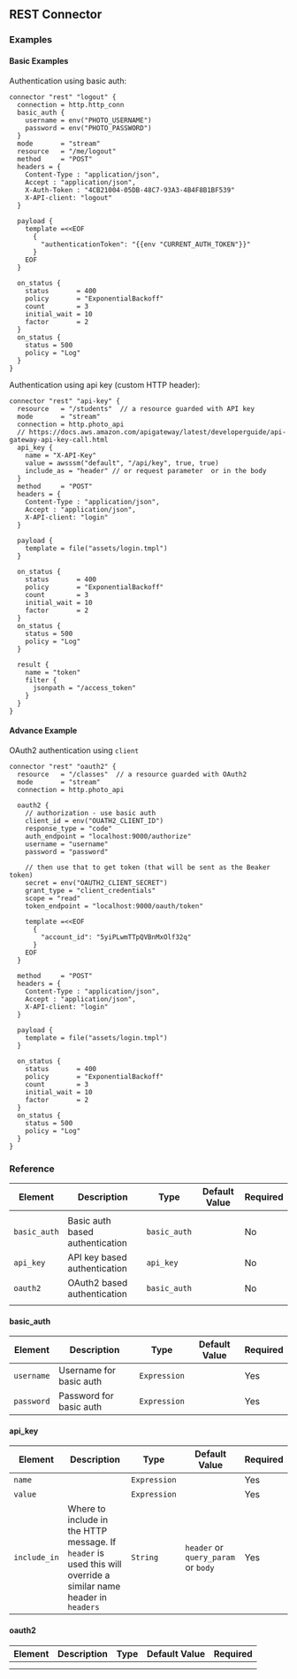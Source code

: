 ## REST Connector

### Examples

#### Basic Examples

Authentication using basic auth:

```
connector "rest" "logout" {
  connection = http.http_conn
  basic_auth {
    username = env("PHOTO_USERNAME")
    password = env("PHOTO_PASSWORD")
  }
  mode       = "stream"
  resource   = "/me/logout"
  method     = "POST"
  headers = {
    Content-Type : "application/json",
    Accept : "application/json",
    X-Auth-Token : "4CB21004-05DB-48C7-93A3-4B4F8B1BF539"
    X-API-client: "logout"
  }

  payload {
    template =<<EOF
      {
        "authenticationToken": "{{env "CURRENT_AUTH_TOKEN"}}"
      }
    EOF
  }

  on_status {
    status       = 400
    policy       = "ExponentialBackoff"
    count        = 3
    initial_wait = 10
    factor       = 2
  }
  on_status {
    status = 500
    policy = "Log"
  }
} 
```

Authentication using api key (custom HTTP header):

```
connector "rest" "api-key" {
  resource   = "/students"  // a resource guarded with API key
  mode       = "stream"
  connection = http.photo_api
  // https://docs.aws.amazon.com/apigateway/latest/developerguide/api-gateway-api-key-call.html
  api_key {
    name = "X-API-Key"
    value = awsssm("default", "/api/key", true, true)
    include_as = "header" // or request parameter  or in the body 
  }
  method     = "POST"
  headers = {
    Content-Type : "application/json",
    Accept : "application/json",
    X-API-client: "login"
  }

  payload {
    template = file("assets/login.tmpl")
  }

  on_status {
    status       = 400
    policy       = "ExponentialBackoff"
    count        = 3
    initial_wait = 10
    factor       = 2
  }
  on_status {
    status = 500
    policy = "Log"
  }

  result {
    name = "token"
    filter {
      jsonpath = "/access_token"
    }
  }
} 
```

#### Advance Example

OAuth2 authentication using `client`

```
connector "rest" "oauth2" {
  resource   = "/classes"  // a resource guarded with OAuth2
  mode       = "stream"
  connection = http.photo_api

  oauth2 {
    // authorization - use basic auth 
    client_id = env("OUATH2_CLIENT_ID")
    response_type = "code"
    auth_endpoint = "localhost:9000/authorize"
    username = "username"
    password = "password"

    // then use that to get token (that will be sent as the Beaker token)
    secret = env("OAUTH2_CLIENT_SECRET")
    grant_type = "client_credentials"
    scope = "read"
    token_endpoint = "localhost:9000/oauth/token"

    template =<<EOF
      {
        "account_id": "5yiPLwmTTpQVBnMxOlf32q"
      }
    EOF
  }

  method     = "POST"
  headers = {
    Content-Type : "application/json",
    Accept : "application/json",
    X-API-client: "login"
  }

  payload {
    template = file("assets/login.tmpl")
  }

  on_status {
    status       = 400
    policy       = "ExponentialBackoff"
    count        = 3
    initial_wait = 10
    factor       = 2
  }
  on_status {
    status = 500
    policy = "Log"
  }
} 
```

### Reference

| Element    | Description                     | Type       | Default Value | Required |
|------------|---------------------------------|------------|---------------|---------|
|            |                                 |            |               |         |
| `basic_auth` | Basic auth based authentication | `basic_auth` |               | No      |
| `api_key`    | API key based authentication    | `api_key`    |               | No      |
| `oauth2`     | OAuth2 based authentication     | `basic_auth` |               | No      |
|            |                                 |            |               |         |

#### basic_auth

| Element  | Description             | Type       | Default Value | Required |
|----------|-------------------------|------------|---------------|----------|
| `username` | Username for basic auth | `Expression` |               | Yes      |
| `password` | Password for basic auth | `Expression` |               | Yes      |

#### api_key

| Element    | Description                                                                                                     | Type       | Default Value                       | Required |
|------------|-----------------------------------------------------------------------------------------------------------------|------------|-------------------------------------|----------|
| `name`       |                                                                                                                 | `Expression` |                                     | Yes      |
| `value`      |                                                                                                                 | `Expression` |                                     | Yes      |
| `include_in` | Where to include in the HTTP message. If `header` is used this will override a similar name header in `headers` | `String`     | `header` or `query_param` or `body` | Yes      |

#### oauth2
| Element | Description | Type | Default Value | Required |
|---------|-------------|------|---------------|----------|
|         |             |      |               |          |
|         |             |      |               |          |

